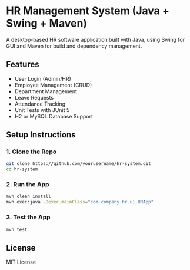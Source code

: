 # HR Management System (Java + Swing + Maven)

A desktop-based HR software application built with Java, using Swing for GUI and Maven for build and dependency management.

## Features
- User Login (Admin/HR)
- Employee Management (CRUD)
- Department Management
- Leave Requests
- Attendance Tracking
- Unit Tests with JUnit 5
- H2 or MySQL Database Support

## Setup Instructions

### 1. Clone the Repo
```bash
git clone https://github.com/yourusername/hr-system.git
cd hr-system
```

### 2. Run the App
```bash
mvn clean install
mvn exec:java -Dexec.mainClass="com.company.hr.ui.HRApp"
```

### 3. Test the App
```bash
mvn test
```

## License
MIT License

